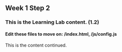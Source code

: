 ## Week 1 Step 2

### This is the Learning Lab content. (1.2)

#### Edit these files to move on: /index.html, /js/config.js

This is the content continued.
